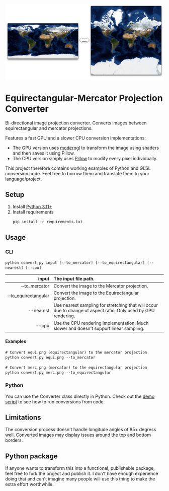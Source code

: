 ![](img/preview.png)

# Equirectangular-Mercator Projection Converter

Bi-directional image projection converter. Converts images between equirectangular and mercator projections.

Features a fast GPU and a slower CPU conversion implementations:

- The GPU version uses [moderngl](https://github.com/moderngl/moderngl) to transform the image using shaders and then saves it using Pillow.
- The CPU version simply uses [Pillow](https://github.com/python-pillow/Pillow) to modify every pixel individually.

This project therefore contains working examples of Python and GLSL conversion code. Feel free to borrow them and translate them to your language/project.

## Setup

1. Install [Python 3.11+](https://www.python.org/downloads/)
1. Install requirements
    ```
    pip install -r requirements.txt
    ```

## Usage

### CLI

```shell
python convert.py input [--to_mercator] [--to_equirectangular] [--nearest] [--cpu]
```

| input | The input file path. |
| --: | :-- |
| &#8209;&#8209;to_mercator | Convert the image to the Mercator projection. |
| &#8209;&#8209;to_equirectangular | Convert the image to the Equirectangular projection. |
| --nearest | Use nearest sampling for stretching that will occur due to change of aspect ratio. Only used by GPU rendering. |
| --cpu | Use the CPU rendering implementation. Much slower and doesn't support linear sampling. |

#### Examples

```shell
# Convert equi.png (equirectangular) to the mercator projection
python convert.py equi.png --to_mercator

# Convert merc.png (mercator) to the equirectangular projection
python convert.py merc.png --to_equirectangular
```

### Python

You can use the Converter class directly in Python. Check out the [demo script](demo.py) to see how to run conversions from code.

## Limitations

The conversion process doesn't handle longitude angles of 85+ degress well. Converted images may display issues around the top and bottom borders.

## Python package

If anyone wants to transform this into a functional, publishable package, feel free to fork the project and publish it. I don't have enough experience doing that and can't imagine many people will use this thing to make the extra effort worthwhile.
